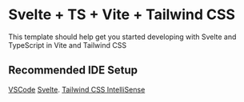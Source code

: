 # Svelte + TS + Vite + Tailwind CSS


This template should help get you started developing with Svelte and TypeScript in Vite and Tailwind CSS

## Recommended IDE Setup

[VSCode](https://code.visualstudio.com/) 
[Svelte](https://marketplace.visualstudio.com/items?itemName=svelte.svelte-vscode).
[Tailwind CSS IntelliSense](https://marketplace.visualstudio.com/items?itemName=bradlc.vscode-tailwindcss) 




